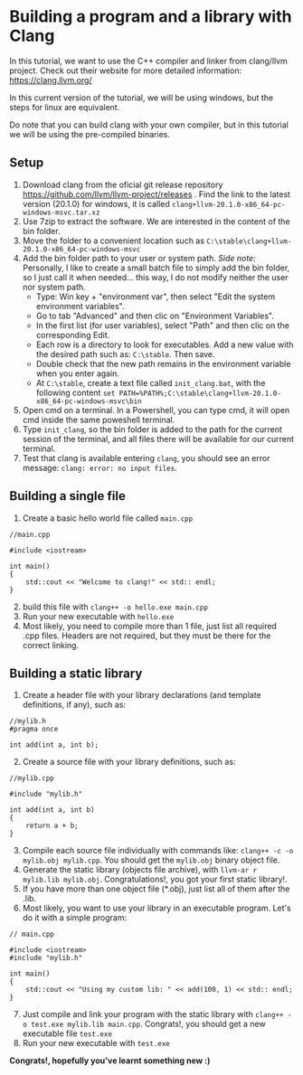 # Building a program and a library with Clang

In this tutorial, we want to use the C++ compiler and linker from clang/llvm project. Check out their website for more detailed information: https://clang.llvm.org/

In this current version of the tutorial, we will be using windows, but the steps for linux are equivalent.

Do note that you can build clang with your own compiler,  but in this tutorial we will be using the pre-compiled binaries.

## Setup

1. Download clang from the oficial git release repository https://github.com/llvm/llvm-project/releases . Find the link to the latest version (20.1.0) for windows, it is called `clang+llvm-20.1.0-x86_64-pc-windows-msvc.tar.xz`
2. Use 7zip to extract the software. We are interested in the content of the bin folder.
3. Move the folder to a convenient location such as `C:\stable\clang+llvm-20.1.0-x86_64-pc-windows-msvc`
4. Add the bin folder path to your user or system path. *Side note:* Personally, I like to create a small batch file to simply add the bin folder, so I just call it when needed... this way, I do not modify neither the user nor system path.
   - Type: Win key + "environment var", then select "Edit the system environment variables".
   - Go to tab "Advanced" and then clic on "Environment Variables".
   - In the first list (for user variables), select "Path" and then clic on the corresponding Edit.
   - Each row is a directory to look for executables. Add a new value with the desired path such as: `C:\stable`. Then save.
   - Double check that the new path remains in the environment variable when you enter again.
   - At `C:\stable`, create a text file called `init_clang.bat`, with the following content `set PATH=%PATH%;C:\stable\clang+llvm-20.1.0-x86_64-pc-windows-msvc\bin`
5. Open cmd on a terminal. In a Powershell, you can type cmd, it will open cmd inside the same poweshell terminal.
6. Type `init_clang`, so the bin folder is added to the path for the current session of the terminal, and all files there will be available for our current terminal.
7. Test that clang is available entering `clang`, you should see an error message: `clang: error: no input files`.

## Building a single file

1. Create a basic hello world file called `main.cpp`

```
//main.cpp

#include <iostream>

int main()
{
    std::cout << "Welcome to clang!" << std:: endl;
}
```

2. build this file with `clang++ -o hello.exe main.cpp`
3. Run your new executable with `hello.exe`
4. Most likely, you need to compile more than 1 file, just list all required .cpp files. Headers are not required, but they must be there for the correct linking.

## Building a static library

1. Create a header file with your library declarations (and template definitions, if any), such as:

```
//mylib.h
#pragma once

int add(int a, int b);
```

2. Create a source file with your library definitions, such as:

```
//mylib.cpp

#include "mylib.h"

int add(int a, int b)
{
    return a + b;
}
```

3. Compile each source file individually with commands like: `clang++ -c -o mylib.obj mylib.cpp`. You should get the `mylib.obj` binary object file.
4. Generate the static library (objects file archive), with `llvm-ar r mylib.lib mylib.obj`. Congratulations!, you got your first static library!.
5. If you have more than one object file (*.obj), just list all of them after the .lib.
6. Most likely, you want to use your library in an executable program. Let's do it with a simple program:

```
// main.cpp

#include <iostream>
#include "mylib.h"

int main()
{
    std::cout << "Using my custom lib: " << add(100, 1) << std:: endl;
}
```

7. Just compile and link your program with the static library with `clang++ -o test.exe mylib.lib main.cpp`. Congrats!, you should get a new executable file `test.exe`
8. Run your new executable with `test.exe`

**Congrats!, hopefully you've learnt something new :)**
